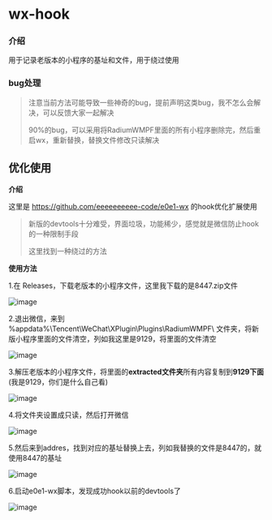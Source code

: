 # wx-hook

### 介绍

用于记录老版本的小程序的基址和文件，用于绕过使用



### bug处理

> 注意当前方法可能导致一些神奇的bug，提前声明这类bug，我不怎么会解决，可以反馈大家一起解决
>
> 90%的bug，可以采用将RadiumWMPF里面的所有小程序删除完，然后重启wx，重新替换，替换文件修改只读解决



## 优化使用

**介绍**

这里是 https://github.com/eeeeeeeeee-code/e0e1-wx 的hook优化扩展使用

> 新版的devtools十分难受，界面垃圾，功能稀少，感觉就是微信防止hook的一种限制手段
>
> 这里找到一种绕过的方法



**使用方法**

1.在 Releases，下载老版本的小程序文件，这里我下载的是8447.zip文件

![image](https://github.com/eeeeeeeeee-code/wx-hook/assets/115862499/6f8f8faf-b8d2-462d-9b76-f0ebc25d50ed)

2.退出微信，来到 %appdata%\Tencent\WeChat\XPlugin\Plugins\RadiumWMPF\ 文件夹，将新版小程序里面的文件清空，列如我这里是9129，将里面的文件清空

![image](https://github.com/eeeeeeeeee-code/wx-hook/assets/115862499/cab74171-4348-4506-bc8c-e315f10e89e1)

3.解压老版本的小程序文件，将里面的**extracted文件夹**所有内容复制到**9129下面** (我是9129，你们是什么自己看)

![image](https://github.com/eeeeeeeeee-code/wx-hook/assets/115862499/d18757fd-32bf-44bf-9d07-35a8d37c7a5a)

4.将文件夹设置成只读，然后打开微信

![image](https://github.com/eeeeeeeeee-code/wx-hook/assets/115862499/f19055e3-2bfb-4c3e-afcd-b847f5c28181)

5.然后来到addres，找到对应的基址替换上去，列如我替换的文件是8447的，就使用8447的基址

![image](https://github.com/eeeeeeeeee-code/wx-hook/assets/115862499/c6b0e492-36fc-4233-ab7c-f19836e121d7)

6.启动e0e1-wx脚本，发现成功hook以前的devtools了

![image](https://github.com/eeeeeeeeee-code/wx-hook/assets/115862499/4ee986a4-9eca-4d5b-b91c-e0460fae09de)
